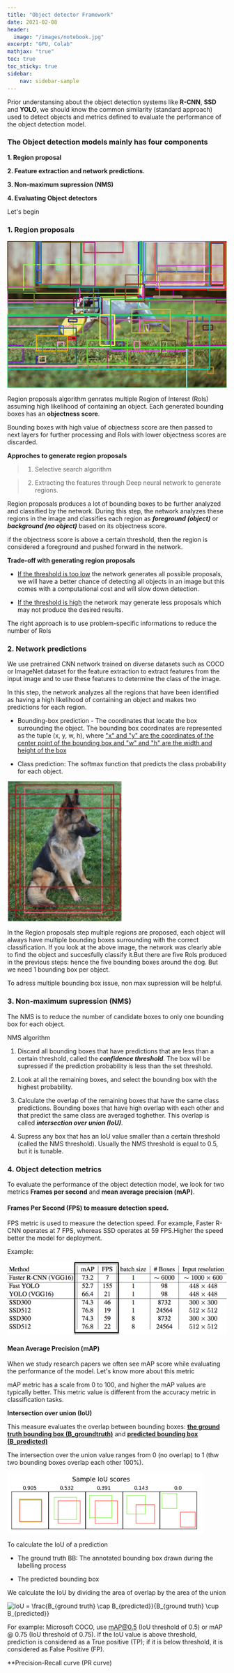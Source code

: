 ```yaml
---
title: "Object detector Framework"
date: 2021-02-08
header:
  image: "/images/notebook.jpg"
excerpt: "GPU, Colab"
mathjax: "true"
toc: true
toc_sticky: true
sidebar:
    nav: sidebar-sample
---
```


Prior understansing about the object detection systems like **R-CNN**, **SSD** and **YOLO**, we should know the 
common similarity (standard approach) used to detect objects and metrics defined to evaluate the performance of the object detection model.

### The Object detection models mainly has four components

**1. Region proposal**

**2. Feature extraction and network predictions.**

**3. Non-maximum supression (NMS)**

**4. Evaluating Object detectors**

Let's begin

### 1. Region proposals

![RP](/images/region_proposals.gif)

Region proposals algorithm genrates multiple Region of Interest (RoIs) assuming high likelihood of containing an object. Each generated bounding boxes has an **objectness score**.

Bounding boxes with high value of objectness score are then passed to next layers for further processing and RoIs with lower objectness scores are discarded.

**Approches to generate region proposals**

> 1. Selective search algorithm

> 2. Extracting the features through Deep neural network to generate regions.

Region proposals produces a lot of bounding boxes to be further analyzed and classified by the network. During this step, the network
analyzes these regions in the image and classifies each region as ***foreground (object)*** or ***background (no object)*** based on its objectness score.

if the objectness score is above a certain threshold, then the region is considered a foreground and pushed forward in the network.

**Trade-off with generating region proposals**

* <ins>If the threshold is too low</ins> the network generates all possible proposals, we will have a better chance of detecting all objects in an image but this comes with a computational cost and will slow down detection.

* <ins>If the threshold is high</ins> the network may generate less proposals which may not produce the desired results.

The right approach is to use problem-specific informations to reduce the number of RoIs

### 2. Network predictions

We use pretrained CNN network trained on diverse datasets such as COCO or ImageNet dataset for the feature extraction to extract features from the input image and to use these features to determine the class of the image. 

In this step, the network analyzes all the regions that have been identified as having a high likelihood of containing an object and makes two predictions for each region.

* Bounding-box prediction - The coordinates that locate the box surrounding the object. The bounding box coordinates are represented as the tuple (x, y, w, h), where <ins>"x" and "y" are the coordinates of the center point of the bounding box and "w" and "h" are the width and height of the box</ins>

* Class prediction: The softmax function that predicts the class probability for each object.

![Multiple bounding boxes](/images/mult_BB.png)

In the Region proposals step multiple regions are proposed, each object will always have multiple bounding boxes surrounding with the correct classification. If you look at the above image, the network was clearly able to find the object and succesfully classify it.But there are  five RoIs produced in the previous steps: hence the five bounding boxes around the dog. But we need 1 bounding box per object.

To adress multiple bounding box issue, non max supression will be helpful.

### 3. Non-maximum supression (NMS)

The NMS is to reduce the number of candidate boxes to only one bounding box for each object.

NMS algorithm 

1. Discard all bounding boxes that have predictions that are less than a certain threshold, called the ***confidence threshold***. The box will be supressed if the prediction probability is less than the set threshold.

2. Look at all the remaining boxes, and select the bounding box with the highest probability.

3. Calculate the overlap of the remaining boxes that have the same class predictions. Bounding boxes that have high overlap with each other and that predict the same class are averaged toghether. This overlap is called ***intersection over union (IoU)***.

4. Supress any box that has an IoU value smaller than a certain threshold (called the NMS threshold). Usually the NMS threshold is equal to 0.5, but it is tunable.
    
### 4. Object detection metrics

To evaluate the performance of the object detection model, we look for two metrics **Frames per second** and **mean average precision (mAP)**.

#### Frames Per Second (FPS) to measure detection speed.

FPS metric is used to measure the detection speed. For example, Faster R-CNN operates at 7 FPS, whereas SSD operates at 59 FPS.Higher the speed better the model for deployment.

Example:

![fps](/images/map_fps.png)

#### Mean Average Precision (mAP) 

When we study research papers we often see mAP score while evaluating the performance of the model. Let's know more about this metric

mAP metric has a scale from 0 to 100, and higher the mAP values are typically better. This metric value is different from the accuracy metric in classification tasks.

**Intersection over union (IoU)**

This measure evaluates the overlap between bounding boxes: <ins>**the ground truth bounding box (B_groundtruth)**</ins> and <ins>**predicted bounding box (B_predicted)**</ins>

The intersection over the union value ranges from 0 (no overlap) to 1 (thw two bounding boxes overlap each other 100%).

![IOU](/images/IOU.png)

To calculate the IoU of a prediction

* The ground truth BB: The annotated bounding box drawn during the labelling process

* The predicted bounding box 

We calculate the IoU by dividing the area of overlap by the area of the union

<img src="https://latex.codecogs.com/gif.latex?IoU&space;=&space;\frac{B_{ground&space;truth}&space;\cap&space;B_{predicted}}{B_{ground&space;truth}&space;\cup&space;B_{predicted}}" title="IoU = \frac{B_{ground truth} \cap B_{predicted}}{B_{ground truth} \cup B_{predicted}}" />

For example:
Microsoft COCO, use mAP@0.5 (IoU threshold of 0.5) or mAP @ 0.75 (IoU threshold of 0.75). If the IoU value is above threshold, prediction is considered as a True positive (TP); if it is below threshold, it is considered as False Positive (FP).

**Precision-Recall curve (PR curve)


